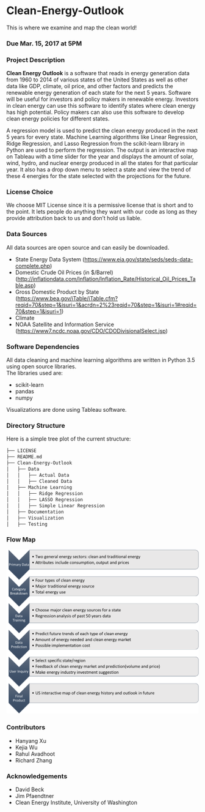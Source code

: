 # Clean-Energy-Outlook
This is where we examine and map the clean world!

### Due Mar. 15, 2017 at 5PM

### Project Description
**Clean Energy Outlook** is a software that reads in energy generation data from 1960 to 2014 of various states of the United States as well as other data like GDP, climate, oil price, and other factors and predicts the renewable energy generation of each state for the next 5 years. Software will be useful for investors and policy makers in renewable energy. Investors in clean energy can use this software to identify states where clean energy has high potential. Policy makers can also use this software to develop clean energy policies for different states.  

A regression model is used to predict the clean energy produced in the next 5 years for every state. Machine Learning algorithms like Linear Regression, Ridge Regression, and Lasso Regression from the scikit-learn library in Python are used to perform the regression. The output is an interactive map on Tableau with a time slider for the year and displays the amount of solar, wind, hydro, and nuclear energy produced in all the states for that particular year. It also has a drop down menu to select a state and view the trend of these 4 energies for the state selected with the projections for the future.  

### License Choice
We choose MIT License since it is a permissive license that is short and to the point. It lets people do anything they want with our code as long as they provide attribution back to us and don’t hold us liable.  

### Data Sources
All data sources are open source and can easily be downloaded.
* State Energy Data System (https://www.eia.gov/state/seds/seds-data-complete.php)
* Domestic Crude Oil Prices (in $/Barrel) (http://inflationdata.com/Inflation/Inflation_Rate/Historical_Oil_Prices_Table.asp)
* Gross Domestic Product by State (https://www.bea.gov/iTable/iTable.cfm?reqid=70&step=1&isuri=1&acrdn=2%23reqid=70&step=1&isuri=1#reqid=70&step=1&isuri=1)
* Climate
* NOAA Satellite and Information Service (https://www7.ncdc.noaa.gov/CDO/CDODivisionalSelect.jsp)

### Software Dependencies

All data cleaning and machine learning algorithms are written in Python 3.5 using open source libraries.  
The libraries used are:
* scikit-learn  
* pandas  
* numpy  

Visualizations are done using Tableau software.

### Directory Structure
Here is a simple tree plot of the current structure:
```
├── LICENSE
├── README.md
├── Clean-Energy-Outlook
│   ├── Data
│   │   ├── Actual Data
│   │   ├── Cleaned Data
│   ├── Machine Learning
│   │   ├── Ridge Regression
│   │   ├── LASSO Regression
│   │   ├── Simple Linear Regression
│   ├── Documentation
│   ├── Visualization
│   ├── Testing
```
### Flow Map  

<img src = "Clean-Energy-Outlook/doc/flowchart.png">

### Contributors
* Hanyang Xu
* Kejia Wu
* Rahul Avadhoot
* Richard Zhang

### Acknowledgements
* David Beck
* Jim Pfaendtner
* Clean Energy Institute, University of Washington
